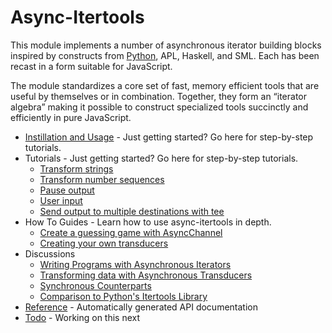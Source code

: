 # Async-Itertools

This module implements a number of asynchronous iterator building blocks inspired by constructs from [Python](https://docs.python.org/3/library/itertools.html), APL, Haskell, and SML. Each has been recast in a form suitable for JavaScript.

The module standardizes a core set of fast, memory efficient tools that are useful by themselves or in combination. Together, they form an “iterator algebra” making it possible to construct specialized tools succinctly and efficiently in pure JavaScript.

- [Instillation and Usage](./installation-usage.md) - Just getting started? Go here for step-by-step tutorials.
- Tutorials - Just getting started? Go here for step-by-step tutorials.
  - [Transform strings](./tutorial/strings.md)
  - [Transform number sequences](./tutorial/numbers.md)
  - [Pause output](./tutorial/pause.md)
  - [User input](./tutorial/input.md)
  - [Send output to multiple destinations with tee](./tutorial/tee.md)
- How To Guides - Learn how to use async-itertools in depth.
  - [Create a guessing game with AsyncChannel](./how-to/guessing-game.md)
  - [Creating your own transducers](./how-to/creating-your-own-transducers.md)
- Discussions
  -  [Writing Programs with Asynchronous Iterators](./discussion/writing-programs.md)
  -  [Transforming data with Asynchronous Transducers](./discussion/transforming-data.md)
  -  [Synchronous Counterparts](./discussion/synchronous-counterparts.md)
  -  [Comparison to Python's Itertools Library](./discussion/python-itertools.md)
- [Reference](./reference.md) - Automatically generated API documentation
- [Todo](./todo.md) - Working on this next
